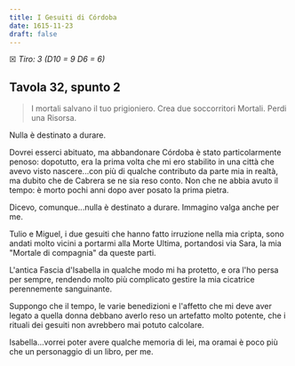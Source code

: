 ```yaml
---
title: I Gesuiti di Córdoba
date: 1615-11-23
draft: false
---
```


☒ _Tiro: 3 (D10 = 9 D6 = 6)_

## Tavola 32, spunto 2

> I mortali salvano il tuo prigioniero. Crea due soccorritori Mortali. Perdi una Risorsa.

Nulla è destinato a durare.

Dovrei esserci abituato, ma abbandonare Córdoba è stato particolarmente penoso: dopotutto, era la prima volta che mi ero stabilito in una città che avevo visto nascere...con più di qualche contributo da parte mia in realtà, ma dubito che de Cabrera se ne sia reso conto. Non che ne abbia avuto il tempo: è morto pochi anni dopo aver posato la prima pietra. 

Dicevo, comunque...nulla è destinato a durare. Immagino valga anche per me.

Tulio e Miguel, i due gesuiti che hanno fatto irruzione nella mia cripta, sono andati molto vicini a portarmi alla Morte Ultima, portandosi via Sara, la mia "Mortale di compagnia" da queste parti. 

L'antica Fascia d'Isabella in qualche modo mi ha protetto, e ora l'ho persa per sempre, rendendo molto più complicato gestire la mia cicatrice perennemente sanguinante. 

Suppongo che il tempo, le varie benedizioni e l'affetto che mi deve aver legato a quella donna debbano averlo reso un artefatto molto potente, che i rituali dei gesuiti non avrebbero mai potuto calcolare.

Isabella...vorrei poter avere qualche memoria di lei, ma oramai è poco più che un personaggio di un libro, per me.

